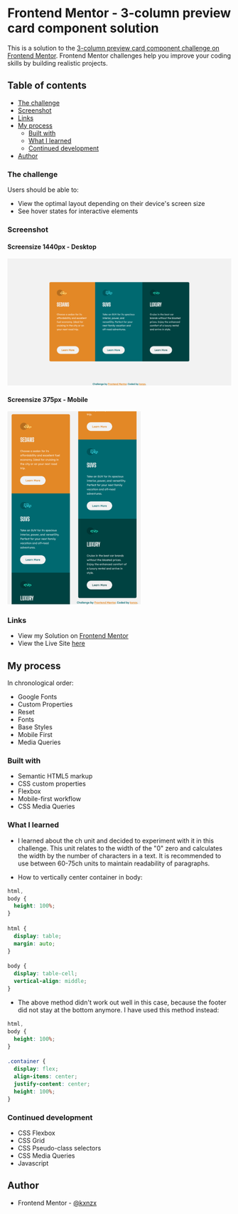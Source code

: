 # Frontend Mentor - 3-column preview card component solution

This is a solution to the [3-column preview card component challenge on Frontend Mentor](https://www.frontendmentor.io/challenges/3column-preview-card-component-pH92eAR2-). Frontend Mentor challenges help you improve your coding skills by building realistic projects.

## Table of contents

- [The challenge](#the-challenge)
- [Screenshot](#screenshots)
- [Links](#links)
- [My process](#my-process)
  - [Built with](#built-with)
  - [What I learned](#what-i-learned)
  - [Continued development](#continued-development)
- [Author](#author)

### The challenge

Users should be able to:

- View the optimal layout depending on their device's screen size
- See hover states for interactive elements

### Screenshot

#### Screensize 1440px - Desktop

![Screenshot](images/Screenshotcard.png)

#### Screensize 375px - Mobile

<img src="images/Screenshotcard1.png" width="150px" alt="mobile"><img src="images/Screenshotcard2.png" width="150px" alt="mobile">

### Links

- View my Solution on [Frontend Mentor](https://www.frontendmentor.io/solutions/responsive-mobile-first-product-card-website-with-flexbox-rgbdkza9s)
- View the Live Site [here](https://kxnzx.github.io/responsive-product-card/)

## My process

In chronological order:

- Google Fonts
- Custom Properties
- Reset
- Fonts
- Base Styles
- Mobile First
- Media Queries

### Built with

- Semantic HTML5 markup
- CSS custom properties
- Flexbox
- Mobile-first workflow
- CSS Media Queries

### What I learned

- I learned about the ch unit and decided to experiment with it in this challenge. This unit relates to the width of the "0" zero and calculates the width by the number of characters in a text. It is recommended to use between 60-75ch units to maintain readability of paragraphs.

- How to vertically center container in body:

```css
html,
body {
  height: 100%;
}

html {
  display: table;
  margin: auto;
}

body {
  display: table-cell;
  vertical-align: middle;
}
```

- The above method didn't work out well in this case, because the footer did not stay at the bottom anymore. I have used this method instead:

```css
html,
body {
  height: 100%;
}

.container {
  display: flex;
  align-items: center;
  justify-content: center;
  height: 100%;
}
```

### Continued development

- CSS Flexbox
- CSS Grid
- CSS Pseudo-class selectors
- CSS Media Queries
- Javascript

## Author

- Frontend Mentor - [@kxnzx](https://www.frontendmentor.io/profile/kxnzx)
